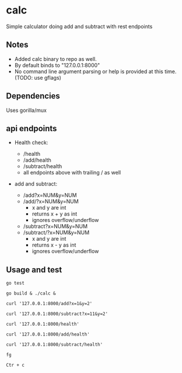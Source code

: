 # calc
Simple calculator doing add and subtract with rest endpoints
## Notes

* Added calc binary to repo as well.
* By default binds to "127.0.0.1:8000"
* No command line argument parsing or help is provided at this time. (TODO: use gflags)


## Dependencies
Uses gorilla/mux

## api endpoints
* Health check:
    * /health
    * /add/health
    * /subtract/health
    * all endpoints above with trailing / as well

* add and subtract:
    * /add?x=NUM&y=NUM
    * /add/?x=NUM&y=NUM
        * x and y are int
        * returns x + y as int
        * ignores overflow/underflow
    * /subtract?x=NUM&y=NUM
    * /subtract/?x=NUM&y=NUM
        * x and y are int
        * returns x - y as int
        * ignores overflow/underflow
    

## Usage and test
`go test`

`go build & ./calc &`

`curl '127.0.0.1:8000/add?x=1&y=2'`

`curl '127.0.0.1:8000/subtract?x=11&y=2'`

`curl '127.0.0.1:8000/health'`

`curl '127.0.0.1:8000/add/health'`

`curl '127.0.0.1:8000/subtract/health'`

`fg`

`Ctr + c`
